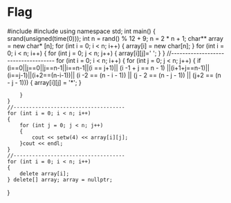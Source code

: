 # Flag


#include<iostream>
#include<iomanip>
using namespace std;
int main()
{
	srand(unsigned(time(0))); int n = rand() % 12 + 9; n = 2 * n + 1;
	char** array = new char* [n];
	for (int i = 0; i < n; i++)
	{
		array[i] = new char[n];
	}
	for (int i = 0; i < n; i++)
	{
		for (int j = 0; j < n; j++)
		{
			array[i][j]=' ';
		}
	}
	//------------------------------------
	for (int i = 0; i < n; i++)
	{
		for (int j = 0; j < n; j++)
		{
			if (i==0||j==0||j==n-1||i==n-1||(i == j+1)|| (i -1 + j == n - 1) ||(i+1+j==n-1)||(i==j-1)||(i+2==(n-i-1))|| (i -2 == (n - i - 1)) || (j - 2 == (n - j - 1)) || (j+2 == (n - j - 1)))
			{
				array[i][j] = '*';
			}
			
		}
	}
	//------------------------------------
	for (int i = 0; i < n; i++)
	{
		for (int j = 0; j < n; j++)
		{
			cout << setw(4) << array[i][j];
		}cout << endl;
	}
	//------------------------------------
	for (int i = 0; i < n; i++)
	{
		delete array[i];
	} delete[] array; array = nullptr;
}
